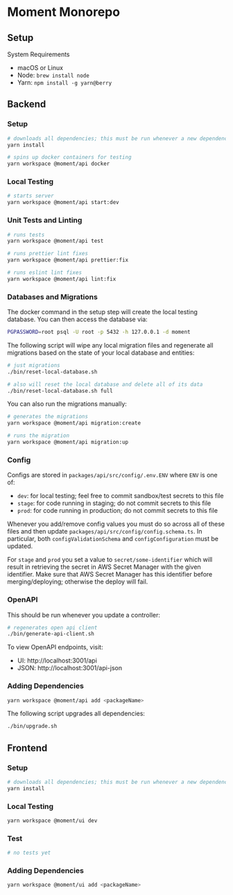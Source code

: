 # Moment Monorepo

## Setup

System Requirements
- macOS or Linux
- Node: `brew install node`
- Yarn: `npm install -g yarn@berry`


## Backend

### Setup

```bash
# downloads all dependencies; this must be run whenever a new dependency is added/removed
yarn install

# spins up docker containers for testing
yarn workspace @moment/api docker
```

### Local Testing

```bash
# starts server
yarn workspace @moment/api start:dev
```

### Unit Tests and Linting

```bash
# runs tests
yarn workspace @moment/api test

# runs prettier lint fixes
yarn workspace @moment/api prettier:fix

# runs eslint lint fixes
yarn workspace @moment/api lint:fix
```

### Databases and Migrations

The docker command in the setup step will create the local testing database. You
can then access the database via:

```bash
PGPASSWORD=root psql -U root -p 5432 -h 127.0.0.1 -d moment
```

The following script will wipe any local migration files and regenerate all
migrations based on the state of your local database and entities:

```bash
# just migrations
./bin/reset-local-database.sh

# also will reset the local database and delete all of its data
./bin/reset-local-database.sh full
```

You can also run the migrations manually:

```bash
# generates the migrations
yarn workspace @moment/api migration:create

# runs the migration
yarn workspace @moment/api migration:up
```


### Config

Configs are stored in `packages/api/src/config/.env.ENV` where `ENV` is one of:
- `dev`: for local testing; feel free to commit sandbox/test secrets to this file
- `stage`: for code running in staging; do not commit secrets to this file
- `prod`: for code running in production; do not commit secrets to this file

Whenever you add/remove config values you must do so across all of these files
and then update `packages/api/src/config/config.schema.ts`. In particular, both
`configValidationSchema` and `configConfiguration` must be updated.

For `stage` and `prod` you set a value to `secret/some-identifier` which will
result in retrieving the secret in AWS Secret Manager with the given
identifier. Make sure that AWS Secret Manager has this identifier before
merging/deploying; otherwise the deploy will fail.

### OpenAPI

This should be run whenever you update a controller:

```bash
# regenerates open api client
./bin/generate-api-client.sh
```

To view OpenAPI endpoints, visit:
- UI: http://localhost:3001/api
- JSON: http://localhost:3001/api-json

### Adding Dependencies

```bash
yarn workspace @moment/api add <packageName>
```

The following script upgrades all dependencies:

```bash
./bin/upgrade.sh
```


## Frontend

### Setup

```bash
# downloads all dependencies; this must be run whenever a new dependency is added/removed
yarn install
```

### Local Testing

```bash
yarn workspace @moment/ui dev
```

### Test

```bash
# no tests yet
```

### Adding Dependencies

```bash
yarn workspace @moment/ui add <packageName>
```


